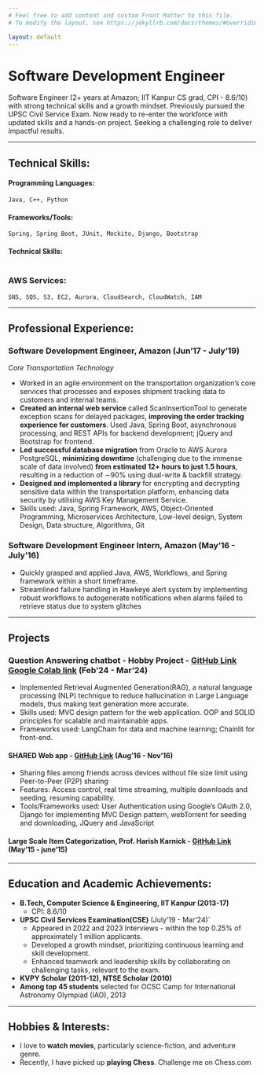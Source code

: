 ```yaml
---
# Feel free to add content and custom Front Matter to this file.
# To modify the layout, see https://jekyllrb.com/docs/themes/#overriding-theme-defaults

layout: default
---
```



# Software Development Engineer
Software Engineer (2+ years at Amazon; IIT Kanpur CS grad, CPI - 8.6/10) with strong technical skills
and a growth mindset. Previously pursued the UPSC Civil Service Exam. Now ready to re-enter the workforce
with updated skills and a hands-on project. Seeking a challenging role to deliver impactful results.

---
## Technical Skills:
#### Programming Languages:
`Java, C++, Python`

#### Frameworks/Tools: 
`Spring, Spring Boot, JUnit, Mockito, Django, Bootstrap`
#### Technical Skills: 
``` Object-Oriented Programming (OOP), Microservices Architecture, System Design
```
### AWS Services:
`SNS, SQS, S3, EC2, Aurora, CloudSearch, CloudWatch, IAM`

---
## Professional Experience:
### Software Development Engineer, Amazon (Jun’17 - July’19)
*Core Transportation Technology*

* Worked in an agile environment on the transportation organization’s core services that processes and exposes shipment tracking data to customers and internal teams.
* **Created an internal web service** called ScanInsertionTool to generate exception scans for delayed packages, **improving the order tracking experience for customers**. Used Java, Spring Boot, asynchronous processing, and REST APIs for backend development; jQuery and Bootstrap for frontend.
* **Led successful database migration** from Oracle to AWS Aurora PostgreSQL, **minimizing downtime** (challenging due to the immense scale of data involved) **from estimated 12+ hours to just 1.5 hours**, resulting in a reduction of ∼90% using dual-write & backfill strategy.
* **Designed and implemented a library** for encrypting and decrypting sensitive data within the transportation platform, enhancing data security by utilising AWS Key Management Service.
* Skills used: Java, Spring Framework, AWS, Object-Oriented Programming, Microservices
Architecture, Low-level design, System Design, Data structure, Algorithms, Git

### Software Development Engineer Intern, Amazon (May’16 - July’16)
* Quickly grasped and applied Java, AWS, Workflows, and Spring framework within a short timeframe.
* Streamlined failure handling in Hawkeye alert system by implementing robust workflows to autogenerate notifications when alarms failed to retrieve status due to system glitches

---
## Projects
### Question Answering chatbot - Hobby Project - [GitHub Link](https://github.com/prabhanshu1/QA-chatbot) [Google Colab link](https://colab.research.google.com/drive/1q39WA6DOd9vZKsJ1WQ3ZgjA3ic3KPz2L?usp=sharing) (Feb’24 - Mar’24)
* Implemented Retrieval Augmented Generation(RAG), a natural language processing (NLP) technique
to reduce hallucination in Large Language models, thus making text generation more accurate.
* Skills used: MVC design pattern for the web application. OOP and SOLID principles for scalable
and maintainable apps.
* Frameworks used: LangChain for data and machine learning; Chainlit for front-end.

#### SHARED Web app - [GitHub Link](https://github.com/prabhanshu1/shared) (Aug’16 - Nov’16)
* Sharing files among friends across devices without file size limit using Peer-to-Peer (P2P) sharing
* Features: Access control, real time streaming, multiple downloads and seeding, resuming capability.
* Tools/Frameworks used: User Authentication using Google’s OAuth 2.0, Django for implementing MVC Design pattern, webTorrent for seeding and downloading, JQuery and JavaScript

#### Large Scale Item Categorization, Prof. Harish Karnick - [GitHub Link](https://github.com/prabhanshu1/ml) (May’15 - june’15)

---

## Education and Academic Achievements:
* **B.Tech, Computer Science & Engineering, IIT Kanpur (2013-17)**
   - CPI: 8.6/10
* **UPSC Civil Services Examination(CSE)** (July’19 - Mar’24)`
   - Appeared in 2022 and 2023 Interviews - within the top 0.25% of approximately 1 million applicants.
   - Developed a growth mindset, prioritizing continuous learning and skill development.
   - Enhanced teamwork and leadership skills by collaborating on challenging tasks, relevant to the exam.
* **KVPY Scholar (2011-12), NTSE Scholar (2010)**
* **Among top 45 students** selected for OCSC Camp for International Astronomy Olympiad (IAO), 2013

---

## Hobbies & Interests:
* I love to **watch movies**, particularly science-fiction, and adventure genre.
* Recently, I have picked up **playing Chess**. Challenge me on Chess.com